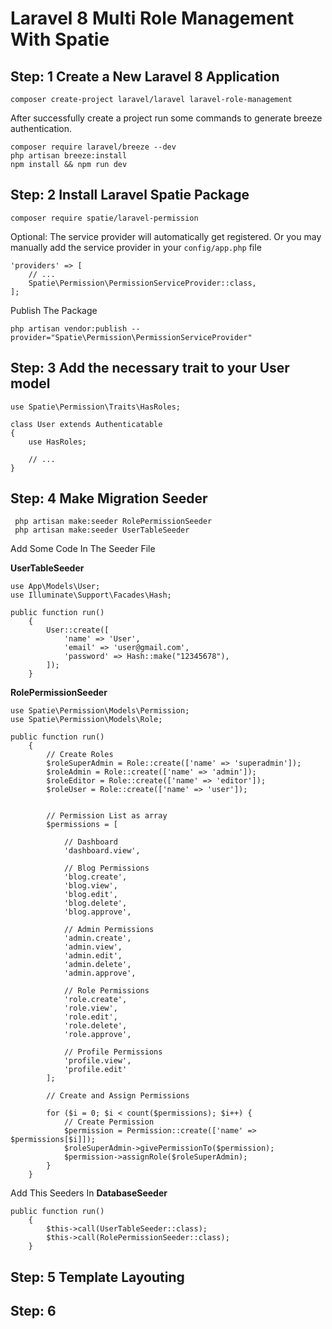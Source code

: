 # Laravel 8 Multi Role Management With Spatie

## Step: 1 Create a New Laravel 8 Application
`composer create-project laravel/laravel laravel-role-management`

After successfully create a project run some commands to generate breeze authentication.
```
composer require laravel/breeze --dev
php artisan breeze:install
npm install && npm run dev 
```

## Step: 2 Install Laravel Spatie Package
```
composer require spatie/laravel-permission
```
Optional: The service provider will automatically get registered. Or you may manually add the service provider in your `config/app.php` file

```
'providers' => [
    // ...
    Spatie\Permission\PermissionServiceProvider::class,
];
```

Publish The Package

```
php artisan vendor:publish --provider="Spatie\Permission\PermissionServiceProvider"
```

## Step: 3 Add the necessary trait to your User model
```
use Spatie\Permission\Traits\HasRoles;

class User extends Authenticatable
{
    use HasRoles;

    // ...
}
```

## Step: 4 Make Migration Seeder

```
 php artisan make:seeder RolePermissionSeeder
 php artisan make:seeder UserTableSeeder
```

Add Some Code In The Seeder File

<b>UserTableSeeder</b>
```
use App\Models\User;
use Illuminate\Support\Facades\Hash;

public function run()
    {
        User::create([
            'name' => 'User',
            'email' => 'user@gmail.com',
            'password' => Hash::make("12345678"),
        ]);
    }
```
<b>RolePermissionSeeder</b>
```
use Spatie\Permission\Models\Permission;
use Spatie\Permission\Models\Role;

public function run()
    {
        // Create Roles
        $roleSuperAdmin = Role::create(['name' => 'superadmin']);
        $roleAdmin = Role::create(['name' => 'admin']);
        $roleEditor = Role::create(['name' => 'editor']);
        $roleUser = Role::create(['name' => 'user']);


        // Permission List as array
        $permissions = [

            // Dashboard
            'dashboard.view',

            // Blog Permissions
            'blog.create',
            'blog.view',
            'blog.edit',
            'blog.delete',
            'blog.approve',

            // Admin Permissions
            'admin.create',
            'admin.view',
            'admin.edit',
            'admin.delete',
            'admin.approve',

            // Role Permissions
            'role.create',
            'role.view',
            'role.edit',
            'role.delete',
            'role.approve',

            // Profile Permissions
            'profile.view',
            'profile.edit'
        ];

        // Create and Assign Permissions

        for ($i = 0; $i < count($permissions); $i++) {
            // Create Permission
            $permission = Permission::create(['name' => $permissions[$i]]);
            $roleSuperAdmin->givePermissionTo($permission);
            $permission->assignRole($roleSuperAdmin);
        }
    }
```

Add This Seeders In <b>DatabaseSeeder</b>


```
public function run()
    {
        $this->call(UserTableSeeder::class);
        $this->call(RolePermissionSeeder::class);
    }
```
## Step: 5 Template Layouting

## Step: 6 
